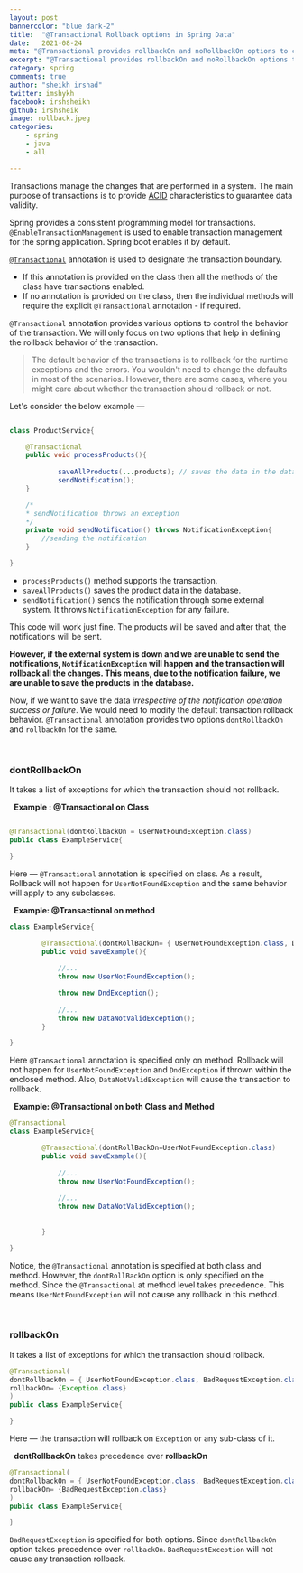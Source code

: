 ```yaml
---
layout: post
bannercolor: "blue dark-2"
title:  "@Transactional Rollback options in Spring Data"
date:   2021-08-24
meta: "@Transactional provides rollbackOn and noRollbackOn options to control the rollback for exceptions"
excerpt: "@Transactional provides rollbackOn and noRollbackOn options to control the rollback for exceptions"
category: spring
comments: true
author: "sheikh irshad"
twitter: imshykh
facebook: irshsheikh
github: irshsheik
image: rollback.jpeg
categories:
    - spring
    - java
    - all

---
```


Transactions manage the changes that are performed in a system. The main purpose of transactions is to provide [ACID](https://en.wikipedia.org/wiki/ACID) characteristics to guarantee data validity. 

Spring provides a consistent programming model for transactions. `@EnableTransactionManagement` is used to enable transaction management for the spring application. Spring boot enables it by default.

[`@Transactional`](https://docs.oracle.com/javaee/7/api/javax/transaction/Transactional.html) annotation is used to designate the transaction boundary. 

- If this annotation is provided on the class then all the methods of the class have transactions enabled.
- If no annotation is provided on the class, then the individual methods will require the explicit `@Transactional` annotation - if required.

`@Transactional` annotation provides various options to control the behavior of the transaction. We will only focus on two options that help in defining the rollback behavior of the transaction.

> The default behavior of the transactions is to rollback for the runtime exceptions and the errors. You wouldn't need to change the defaults in most of the scenarios. However, there are some cases, where you might care about whether the transaction should rollback or not.

Let's consider the below example —

```java

class ProductService{

	@Transactional
	public void processProducts(){
		
			saveAllProducts(...products); // saves the data in the database
			sendNotification();
	}

	/*
	* sendNotification throws an exception
	*/
	private void sendNotification() throws NotificationException{
		//sending the notification
	}

}
```

- `processProducts()` method supports the transaction.
- `saveAllProducts()` saves the product data in the database.
- `sendNotification()` sends the notification through some external system. It throws `NotificationException` for any failure.

This code will work just fine. The products will be saved and after that, the notifications will be sent. 

**However, if the external system is down and we are unable to send the notifications, `NotificationException` will happen and the transaction will rollback all the changes. This means, due to the notification failure, we are unable to save the products in the database.**

 
Now, if we want to save the data *irrespective of the notification
operation success or failure*. We would need to modify the default transaction rollback behavior. `@Transactional` annotation provides two options `dontRollbackOn` and `rollbackOn` for the same. 

&nbsp;
### dontRollbackOn

It takes a list of exceptions for which the transaction should not rollback.

&nbsp;
**Example : @Transactional on Class**

```java

@Transactional(dontRollbackOn = UserNotFoundException.class)
public class ExampleService{

}
```

Here — `@Transactional` annotation is specified on class. As a result, Rollback will not happen for `UserNotFoundException` and the same behavior will apply to any subclasses.

&nbsp;
**Example: @Transactional on method**

```java
class ExampleService{

		@Transactional(dontRollBackOn= { UserNotFoundException.class, DndException.class})
		public void saveExample(){
		
			//...
			throw new UserNotFoundException();

			throw new DndException();
		
			//...
			throw new DataNotValidException();
		}

}
```

Here `@Transactional` annotation is specified only on method. Rollback will not happen for `UserNotFoundException` and `DndException` if thrown within the enclosed method. Also, `DataNotValidException` will cause the transaction to rollback.

&nbsp;
**Example: @Transactional on both Class and Method**

```java
@Transactional
class ExampleService{

		@Transactional(dontRollBackOn=UserNotFoundException.class)
		public void saveExample(){
		
			//...
			throw new UserNotFoundException();
		
			//...
			throw new DataNotValidException();
		
				
		}

}
```

Notice, the `@Transactional` annotation is specified at both class and method. However, the `dontRollBackOn`  option is only specified on the method. Since the `@Transactional` at method level takes precedence. This means `UserNotFoundException` will not cause any rollback in this method.

&nbsp;
### rollbackOn

It takes a list of exceptions for which the transaction should  rollback.

```java
@Transactional(
dontRollbackOn = { UserNotFoundException.class, BadRequestException.class},
rollbackOn= {Exception.class}
)
public class ExampleService{

}
```

Here — the transaction will rollback on `Exception` or any sub-class of it. 

&nbsp;
**dontRollbackOn** takes precedence over **rollbackOn**

```java
@Transactional(
dontRollbackOn = { UserNotFoundException.class, BadRequestException.class},
rollbackOn= {BadRequestException.class}
)
public class ExampleService{

}
```

`BadRequestException` is specified for both options. Since `dontRollbackOn` option takes precedence over `rollbackOn`. `BadRequestException` will not cause any transaction rollback.